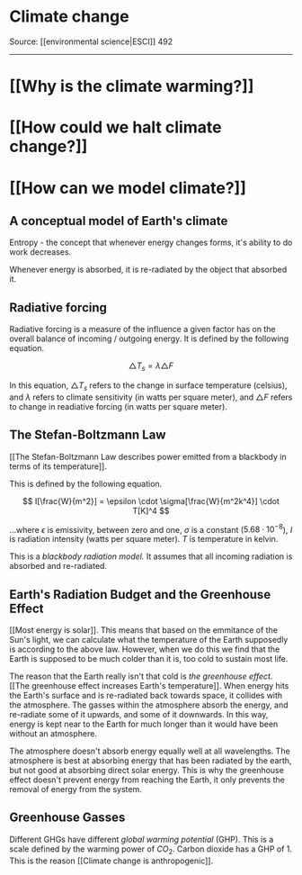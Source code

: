 # Climate change
Source: [[environmental science|ESCI]] 492

---
# [[Why is the climate warming?]]
# [[How could we halt climate change?]]
# [[How can we model climate?]]

## A conceptual model of Earth's climate
Entropy - the concept that whenever energy changes forms, it's ability to do work decreases. 

Whenever energy is absorbed, it is re-radiated by the object that absorbed it. 

## Radiative forcing
Radiative forcing is a measure of the influence a given factor has on the overall balance of incoming / outgoing energy. It is defined by the following equation.

$$
\triangle T_s = \lambda \triangle F
$$

In this equation, $\triangle T_s$ refers to the change in surface temperature (celsius), and $\lambda$ refers to climate sensitivity (in watts per square meter), and $\triangle F$ refers to change in readiative forcing (in watts per square meter).

## The Stefan-Boltzmann Law
[[The Stefan-Boltzmann Law describes power emitted from a blackbody in terms of its temperature]].

This is defined by the following equation.

$$
I[\frac{W}{m^2}] = \epsilon \cdot \sigma[\frac{W}{m^2k^4}] \cdot T[K]^4
$$

...where $\epsilon$ is emissivity, between zero and one, $\sigma$ is a constant ($5.68 \cdot 10^{-8}$), $I$ is radiation intensity (watts per square meter). $T$ is temperature in kelvin.

This is a *blackbody radiation model.* It assumes that all incoming radiation is absorbed and re-radiated. 

## Earth's Radiation Budget and the Greenhouse Effect
[[Most energy is solar]]. This means that based on the emmitance of the Sun's light, we can calculate what the temperature of the Earth supposedly is according to the above law. However, when we do this we find that the Earth is supposed to be much colder than it is, too cold to sustain most life. 

The reason that the Earth really isn't that cold is *the greenhouse effect.* [[The greenhouse effect increases Earth's temperature]]. When energy hits the Earth's surface and is re-radiated back towards space, it collides with the atmosphere. The gasses within the atmosphere absorb the energy, and re-radiate some of it upwards, and some of it downwards. In this way, energy is kept near to the Earth for much longer than it would have been without an atmosphere.

The atmosphere doesn't absorb energy equally well at all wavelengths. The atmosphere is best at absorbing energy that has been radiated by the earth, but not good at absorbing direct solar energy. This is why the greenhouse effect doesn't prevent energy from reaching the Earth, it only prevents the removal of energy from the system. 

## Greenhouse Gasses
Different GHGs have different *global warming potential* (GHP). This is a scale defined by the warming power of $CO_2$. Carbon dioxide has a GHP of 1. This is the reason [[Climate change is anthropogenic]]. 